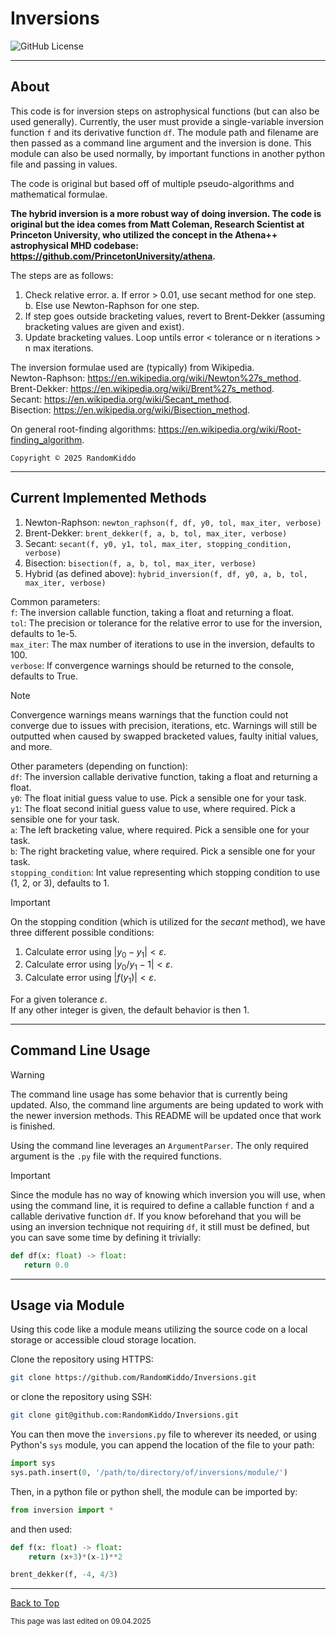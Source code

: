 # Inversions

![GitHub License](https://img.shields.io/github/license/RandomKiddo/Inversions)

___

## About

This code is for inversion steps on astrophysical functions (but can also be used generally).
Currently, the user must provide a single-variable inversion function `f` and its derivative function `df`. 
The module path and filename are then passed as a command line argument and the inversion is done.
This module can also be used normally, by important functions in another python file and passing in values.

The code is original but based off of multiple pseudo-algorithms and mathematical formulae. 

**The hybrid inversion is a more robust way of doing inversion. The code is original but the idea comes from Matt Coleman, Research Scientist at Princeton University, who utilized the concept in the Athena++ astrophysical MHD codebase: https://github.com/PrincetonUniversity/athena.**

The steps are as follows:
1. Check relative error.
    a. If error > 0.01, use secant method for one step.
    b. Else use Newton-Raphson for one step.
2. If step goes outside bracketing values, revert to Brent-Dekker (assuming bracketing values are given and exist).
3. Update bracketing values.
Loop untils error < tolerance or n iterations > n max iterations.

The inversion formulae used are (typically) from Wikipedia. <br>
Newton-Raphson: https://en.wikipedia.org/wiki/Newton%27s_method. <br>
Brent-Dekker: https://en.wikipedia.org/wiki/Brent%27s_method. <br>
Secant: https://en.wikipedia.org/wiki/Secant_method. <br>
Bisection: https://en.wikipedia.org/wiki/Bisection_method.

On general root-finding algorithms:
https://en.wikipedia.org/wiki/Root-finding_algorithm.

`Copyright © 2025 RandomKiddo`

___

## Current Implemented Methods

1. Newton-Raphson: `newton_raphson(f, df, y0, tol, max_iter, verbose)`
2. Brent-Dekker: `brent_dekker(f, a, b, tol, max_iter, verbose)`
3. Secant: `secant(f, y0, y1, tol, max_iter, stopping_condition, verbose)`
4. Bisection: `bisection(f, a, b, tol, max_iter, verbose)`
5. Hybrid (as defined above): `hybrid_inversion(f, df, y0, a, b, tol, max_iter, verbose)`

Common parameters: <br>
`f`: The inversion callable function, taking a float and returning a float. <br>
`tol`: The precision or tolerance for the relative error to use for the inversion, defaults to 1e-5. <br>
`max_iter`: The max number of iterations to use in the inversion, defaults to 100. <br>
`verbose`: If convergence warnings should be returned to the console, defaults to True.

> [!NOTE]
> Convergence warnings means warnings that the function could not converge due to issues with precision, iterations, etc. Warnings will still be outputted when caused by swapped bracketed values, faulty initial values, and more.

Other parameters (depending on function): <br>
`df`: The inversion callable derivative function, taking a float and returning a float. <br>
`y0`: The float initial guess value to use. Pick a sensible one for your task. <br>
`y1`: The float second initial guess value to use, where required. Pick a sensible one for your task. <br>
`a`: The left bracketing value, where required. Pick a sensible one for your task. <br>
`b`: The right bracketing value, where required. Pick a sensible one for your task. <br>
`stopping_condition`: Int value representing which stopping condition to use (1, 2, or 3), defaults to 1.

> [!IMPORTANT]
> On the stopping condition (which is utilized for the *secant* method), we have three different possible conditions: <br>
> 1. Calculate error using $|y_0-y_1| < \varepsilon$. 
> 2. Calculate error using $|y_0/y_1 - 1| < \varepsilon$. 
> 3. Calculate error using $|f(y_1)| < \varepsilon$.
>
> For a given tolerance $\varepsilon$. <br>
> If any other integer is given, the default behavior is then 1. <br>
___

## Command Line Usage

> [!WARNING]
> The command line usage has some behavior that is currently being updated. Also, the command line arguments are being updated to work with the newer inversion methods. This README will be updated once that work is finished.

Using the command line leverages an `ArgumentParser`. The only required argument is the `.py` file with the required functions.  

> [!IMPORTANT]
> Since the module has no way of knowing which inversion you will use, when using the command line, it is required to define a callable function `f` and a callable derivative function `df`. If you know beforehand that you will be using an inversion technique not requiring `df`, it still must be defined, but you can save some time by defining it trivially:
> ```py
> def df(x: float) -> float:
>    return 0.0
> ```

___

## Usage via Module

Using this code like a module means utilizing the source code on a local storage or accessible cloud storage location.

Clone the repository using HTTPS:
```sh
git clone https://github.com/RandomKiddo/Inversions.git
```

or clone the repository using SSH:
```sh
git clone git@github.com:RandomKiddo/Inversions.git
```

You can then move the `inversions.py` file to wherever its needed, or using Python's `sys` module, you can append the location of the file to your path:
```py
import sys
sys.path.insert(0, '/path/to/directory/of/inversions/module/')
```

Then, in a python file or python shell, the module can be imported by:
```py
from inversion import *
```

and then used:
```py
def f(x: float) -> float:
    return (x+3)*(x-1)**2

brent_dekker(f, -4, 4/3)
```

___


[Back to Top](#inversions)

<sub>This page was last edited on 09.04.2025</sub>